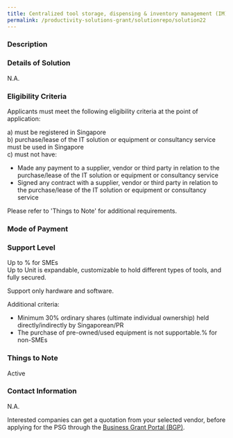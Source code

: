 ```yaml
---
title: Centralized tool storage, dispensing & inventory management (IM) system with 2 key components   1) Smart IM software  Monitors tool inventory, stock level & consumption rate; and  With customizable option to link to ERP or supplier online automated ordering process; and;  Controls the issuing of tools per user's security access level  2) Tool dispensing hardware Hardware can be in the form of a drawer or coil vending system.    Grant support 80% of cost of equipment, up to $22,400 grant
permalink: /productivity-solutions-grant/solutionrepo/solution22
---
```


### Description



### Details of Solution

N.A.

### Eligibility Criteria

Applicants must meet the following eligibility criteria at the point of application:

a) must be registered in Singapore <br>
b) purchase/lease of the IT solution or equipment or consultancy service must be used in Singapore <br>
c) must not have:
- Made any payment to a supplier, vendor or third party in relation to the purchase/lease of the IT solution or equipment or consultancy service
- Signed any contract with a supplier, vendor or third party in relation to the purchase/lease of the IT solution or equipment or consultancy service

Please refer to 'Things to Note' for additional requirements.

### Mode of Payment


### Support Level
Up to % for SMEs <br>
Up to Unit is expandable, customizable to hold different types of tools, and fully secured. 

Support only hardware and software.

Additional criteria:
- Minimum 30% ordinary shares (ultimate individual ownership) held directly/indirectly by Singaporean/PR
- The purchase of pre-owned/used equipment is not supportable.% for non-SMEs

### Things to Note
Active

### Contact Information
N.A.

Interested companies can get a quotation from your selected vendor, before applying for the PSG through the <a target='_blank' rel='noopener' href='https://www.businessgrants.gov.sg/'>Business Grant Portal (BGP)</a>.
